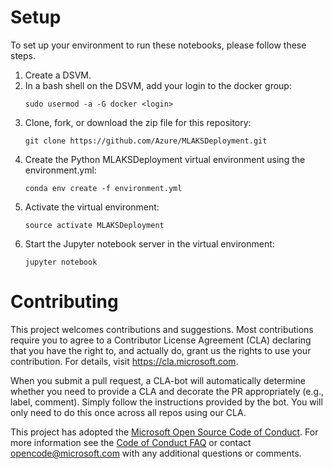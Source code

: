 # Setup

To set up your environment to run these notebooks, please follow these
steps.

1. Create a DSVM.
2. In a bash shell on the DSVM, add your login to the docker group:
   ```
   sudo usermod -a -G docker <login>
   ```
3. Clone, fork, or download the zip file for this repository:
   ```
   git clone https://github.com/Azure/MLAKSDeployment.git
   ```
4. Create the Python MLAKSDeployment virtual environment using the environment.yml:
   ```
   conda env create -f environment.yml
   ```
5. Activate the virtual environment:
   ```
   source activate MLAKSDeployment
   ```
6. Start the Jupyter notebook server in the virtual environment:
   ```
   jupyter notebook
   ```

# Contributing

This project welcomes contributions and suggestions.  Most contributions require you to agree to a
Contributor License Agreement (CLA) declaring that you have the right to, and actually do, grant us
the rights to use your contribution. For details, visit https://cla.microsoft.com.

When you submit a pull request, a CLA-bot will automatically determine whether you need to provide
a CLA and decorate the PR appropriately (e.g., label, comment). Simply follow the instructions
provided by the bot. You will only need to do this once across all repos using our CLA.

This project has adopted the [Microsoft Open Source Code of Conduct](https://opensource.microsoft.com/codeofconduct/).
For more information see the [Code of Conduct FAQ](https://opensource.microsoft.com/codeofconduct/faq/) or
contact [opencode@microsoft.com](mailto:opencode@microsoft.com) with any additional questions or comments.
